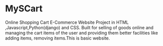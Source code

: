 # MySCart
Online Shopping Cart E-Commerce Website Project in HTML ,Javascript,Python(django) and CSS. Built for selling of goods online and managing the cart items of the user and providing them better facilities like adding items, removing items.This is basic website.
